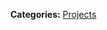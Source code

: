 <div id="wikitext">

<span class="frame lfloat"> **Categories:**
[Projects](http://wiki.tamouse.org?n=Category.Projects)</span>

</div>
